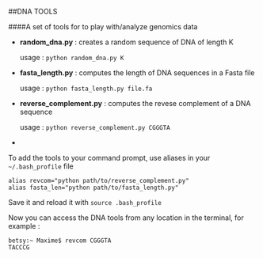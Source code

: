 ##DNA TOOLS

####A set of tools for to play with/analyze genomics data
- **random_dna.py** : creates a random sequence of DNA of length K 

	usage : `python random_dna.py K`
- **fasta_length.py** : computes the length of DNA sequences in a Fasta file
	
	usage : `python fasta_length.py file.fa`
- **reverse_complement.py** : computes the revese complement of a DNA sequence

	usage : `python reverse_complement.py CGGGTA`

-
	
To add the tools to your command prompt, use aliases in your `~/.bash_profile` file

``` 
alias revcom="python path/to/reverse_complement.py"
alias fasta_len="python path/to/fasta_length.py"
```

Save it and reload it with `source .bash_profile`

Now you can access the DNA tools from any location in the terminal, for example :

```
betsy:~ Maxime$ revcom CGGGTA
TACCCG
```